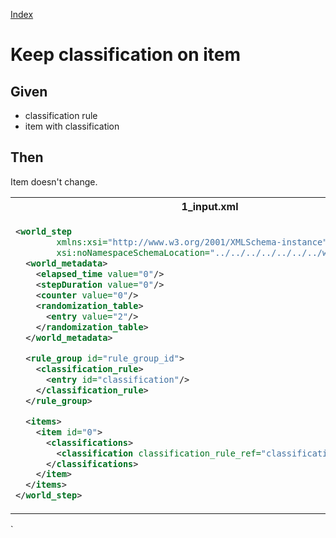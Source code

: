 [Index](./index.md)
# Keep classification on item
## Given
  - classification rule
  - item with classification
## Then
  Item doesn't change.
<table>
<tr>
<th>1_input.xml</th>
<th>2_expected.xml</th>
</tr>
<tr>
<td>
  
```xml
<world_step
        xmlns:xsi="http://www.w3.org/2001/XMLSchema-instance"
        xsi:noNamespaceSchemaLocation="../../../../../../../world_step.xsd">
  <world_metadata>
    <elapsed_time value="0"/>
    <stepDuration value="0"/>
    <counter value="0"/>
    <randomization_table>
      <entry value="2"/>
    </randomization_table>
  </world_metadata>

  <rule_group id="rule_group_id">
    <classification_rule>
      <entry id="classification"/>
    </classification_rule>
  </rule_group>

  <items>
    <item id="0">
      <classifications>
        <classification classification_rule_ref="classification"/>
      </classifications>
    </item>
  </items>
</world_step>
```
  
</td>
<td>

```xml
<world_step
        xmlns:xsi="http://www.w3.org/2001/XMLSchema-instance"
        xsi:noNamespaceSchemaLocation="../../../../../../../world_step.xsd">
  <world_metadata>
    <elapsed_time value="0"/>
    <stepDuration value="0"/>
    <counter value="0"/>
    <randomization_table>
      <entry value="2"/>
    </randomization_table>
  </world_metadata>

  <rule_group id="rule_group_id">
    <classification_rule>
      <entry id="classification"/>
    </classification_rule>
  </rule_group>

  <items>
    <item id="0">
      <classifications>
        <classification classification_rule_ref="classification"/>
      </classifications>
    </item>
  </items>
</world_step>
```

</td>
</tr>
</table>
`